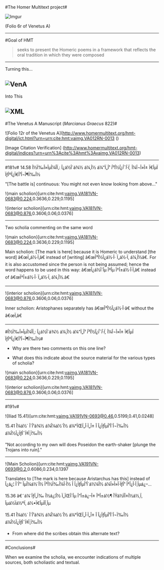 #The Homer Multitext project#

![Imgur](http://i65.tinypic.com/wbw702.jpg)

(Folio 6r of Venetus A)

----
#Goal of HMT

>seeks to present the Homeric poems in a framework that reflects the oral tradition in which they were composed

----
Turning this...

![VenA](http://i65.tinypic.com/2cik80m.jpg "Ven A 15.1-10")
----
Into This

![XML](http://i68.tinypic.com/120rnf9.png "XML of 15.1-10")
----
#The Venetus A Manuscript (*Marcianus Graecus* 822)#


![Folio 12r of the Venetus A](http://www.homermultitext.org/hmt-digital/ict.html?urn=urn:cite:hmt:vaimg.VA012RN-0013 ()


[Image Citation Verification] (http://www.homermultitext.org/hmt-digital/indices?urn=urn%3Acite%3Ahmt%3Avaimg.VA012RN-0013)

----

#181v#
 14.58 Î½Ï‰Î»ÎµÎ¼Î­Ï‚: Î¿á½Î´á¾½ á¼‚Î½ á¼”Ï„Î¹ *Î³Î½Î¿Î¯Î·Ï‚* Î¼Î¬Î»Î± Ï€ÎµÏ ÏƒÎºÎ¿Ï€Î¹Î¬Î¶Ï‰Î½
 
"[The battle is] continuous: You might not even know looking from above..."
 
!{main scholion}[urn:cite:hmt:vaimg.VA181VN-0683@0.224,0.3636,0.229,0.1195]

!{interior scholion}[urn:cite:hmt:vaimg.VA181VN-0683@0.876,0.3606,0.06,0.0376] 
	
----
 
Two scholia commenting on the same word 

!{main scholion}[urn:cite:hmt:vaimg.VA181VN-0683@0.224,0.3636,0.229,0.1195]

Main scholion: [The mark is here] because it is Homeric to understand [the word] â€œÏ„á½·Ï‚â€ instead of [writing] â€œÎ³Î½Î¿á½·Î· Ï„á½·Ï‚ á¼‚Î½â€. For it is also accustomed since the person is not being assumed; hence the word happens to be used in this way: â€œÎ¿á½Î´Îµ ÎºÎµ Ï†Î±á½·Î·Ï‚â€ instead of â€œÏ†Î±á½·Î· Ï„á½·Ï‚ á¼‚Î½.â€
 
----

!{interior scholion}[urn:cite:hmt:vaimg.VA181VN-0683@0.876,0.3606,0.06,0.0376] 

Inner scholion: Aristophanes separately has â€œÎ³Î½Î¿á½·Î·â€ without the â€œÏ‚â€

----

#Î½Ï‰Î»ÎµÎ¼Î­Ï‚: Î¿á½Î´á¾½ á¼‚Î½ á¼”Ï„Î¹ *Î³Î½Î¿Î¯Î·Ï‚* Î¼Î¬Î»Î± Ï€ÎµÏ ÏƒÎºÎ¿Ï€Î¹Î¬Î¶Ï‰Î½#

- Why are there two comments on this one line?

- What does this indicate about the source material for the various types of scholia?

 
!{main scholion}[urn:cite:hmt:vaimg.VA181VN-0683@0.224,0.3636,0.229,0.1195]

!{interior scholion}[urn:cite:hmt:vaimg.VA181VN-0683@0.876,0.3606,0.06,0.0376] 


----

#191v#

!{Iliad 15.41}[urn:cite:hmt:vaimg.VA191VN-0693@0.46,0.5199,0.41,0.0248]

15.41 Î¼á½´ Î´Î¹á¾½ á¼Î¼á½´Î½ á¼°ÏŒÏ„Î·Ï„Î± Î Î¿ÏƒÎµÎ¹Î´Î¬Ï‰Î½ á¼Î½Î¿ÏƒÎ¯Ï‡Î¸Ï‰Î½


"Not according to my own will does Poseidon the earth-shaker [plunge the Trojans into ruin]."

----

!{Main Scholion}[urn:cite:hmt:vaimg.VA191VN-0693@0.2,0.6086,0.234,0.1397

Translates to [The mark is here because Aristarchus has this] instead of Î¿á¿¦ Î´Î¹' ÎµÎ¼á½´Î½ Î³Î½Ï‰Î¼Î·Î½ Î Î¿ÏƒÎµÎ¹Î´á½¼Î½ á¼Î»Î»Î·ÏƒÎ¹ Î²Î¿Î·Î¸Îµá¿–...  
	

 15.36 â€˜á¼´ÏƒÏ„Ï‰ Î½á¿¦Î½ Ï„ÏŒÎ´Îµ Î“Î±á¿–Î± ÎºÎ±á½¶ ÎŸá½ÏÎ±Î½á½¸Ï‚ Îµá½Ïá½ºÏ‚ á½•Ï€ÎµÏÎ¸Îµ 

15.41 Î¼á½´ Î´Î¹á¾½ á¼Î¼á½´Î½ á¼°ÏŒÏ„Î·Ï„Î± Î Î¿ÏƒÎµÎ¹Î´Î¬Ï‰Î½ á¼Î½Î¿ÏƒÎ¯Ï‡Î¸Ï‰Î½
 
- From where did the scribes obtain this alternate text?

----
#Conclusions#

When we examine the scholia, we encounter indications of multiple sources, both scholiastic and textual.


